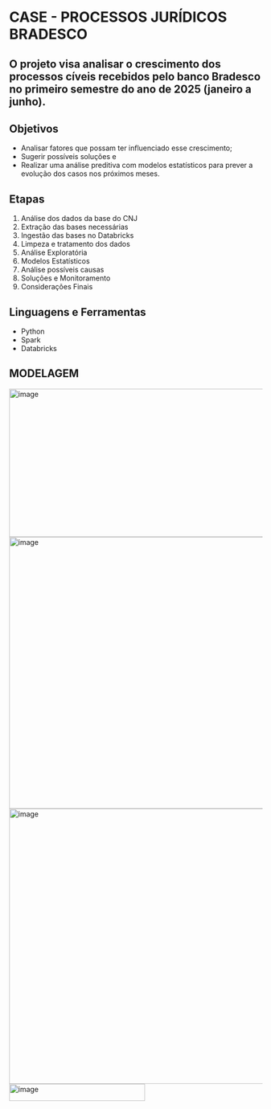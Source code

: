 # CASE - PROCESSOS JURÍDICOS BRADESCO

## O projeto visa analisar o crescimento dos processos cíveis recebidos pelo banco Bradesco no primeiro semestre do ano de 2025 (janeiro a junho). 

## Objetivos
* Analisar fatores que possam ter influenciado esse crescimento;
* Sugerir possíveis soluções e
* Realizar uma análise preditiva com modelos estatísticos para prever a evolução dos casos nos próximos meses.

## Etapas
1. Análise dos dados da base do CNJ
2. Extração das bases necessárias
3. Ingestão das bases no Databricks
4. Limpeza e tratamento dos dados
5. Análise Exploratória
6. Modelos Estatísticos
7. Análise possíveis causas
8. Soluções e Monitoramento
9. Considerações Finais


## Linguagens e Ferramentas
* Python
* Spark
* Databricks


## MODELAGEM

<img width="589" height="295" alt="image" src="https://github.com/user-attachments/assets/f568fac8-b994-48d2-8507-e2f5ad1c7cf3" />


<img width="1038" height="541" alt="image" src="https://github.com/user-attachments/assets/c9ebcd53-2f22-4e2e-b77d-673b53fc07af" />

<img width="1028" height="548" alt="image" src="https://github.com/user-attachments/assets/a19e2dcf-5fd5-4b53-be1a-46b4f6d48e20" />

<img width="270" height="34" alt="image" src="https://github.com/user-attachments/assets/20554067-001d-46c2-b295-a6ec98c347ba" />





